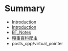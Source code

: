 # Summary

* [Introduction](README.md)
* [Introduction](readmemd.md)
* [BT_Notes](Notes/btnotes.md)
* [糗事百科爬虫](posts_spider/qiu_shi_bai_ke_pa_chong.md)
* posts_cpp/virtual_pointer

